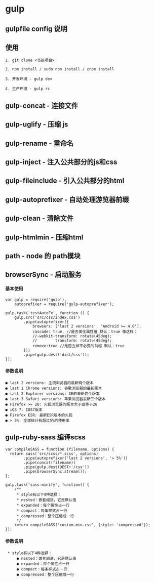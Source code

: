 # gulp

## gulpfile config 说明

## 使用

```
1. git clone <当前项目>

2. npm install / sudo npm install / cnpm install

3. 开发环境 - gulp dev

4. 生产环境 - gulp rc

```

## gulp-concat - 连接文件

## gulp-uglify - 压缩 js

## gulp-rename - 重命名

## gulp-inject - 注入公共部分的js和css

## gulp-fileinclude - 引入公共部分的html

## gulp-autoprefixer - 自动处理游览器前缀

## gulp-clean - 清除文件

## gulp-htmlmin - 压缩html

## path - node 的 path模块

## browserSync - 启动服务

#### 基本使用

```
var gulp = require('gulp'),
    autoprefixer = require('gulp-autoprefixer');

gulp.task('testAutoFx', function () {
    gulp.src('src/css/index.css')
        .pipe(autoprefixer({
            browsers: ['last 2 versions', 'Android >= 4.0'],
            cascade: true, //是否美化属性值 默认：true 像这样：
            //-webkit-transform: rotate(45deg);
            //        transform: rotate(45deg);
            remove:true //是否去掉不必要的前缀 默认：true
        }))
        .pipe(gulp.dest('dist/css'));
});
```

#### 参数说明

```
● last 2 versions: 主流浏览器的最新两个版本
● last 1 Chrome versions: 谷歌浏览器的最新版本
● last 2 Explorer versions: IE的最新两个版本
● last 3 Safari versions: 苹果浏览器最新三个版本
● Firefox >= 20: 火狐浏览器的版本大于或等于20
● iOS 7: IOS7版本
● Firefox ESR: 最新ESR版本的火狐
● > 5%: 全球统计有超过5%的使用率
```

## gulp-ruby-sass 编译scss

```
var compileSASS = function (filename, options) {
  return sass('src/scss/*.scss', options)
        .pipe(autoprefixer('last 2 versions', '> 5%'))
        .pipe(concat(filename))
        .pipe(gulp.dest(DEST+'/css'))
        .pipe(browserSync.stream());
};

gulp.task('sass-minify', function() {
    /**
     * style有以下4种选择：
     * nested：嵌套缩进，它是默认值
     * expanded：每个属性占一行
     * compact：每条样式占一行
     * compressed：整个压缩成一行
     */
    return compileSASS('custom.min.css', {style: 'compressed'});
});
```

#### 参数说明

```
 * style有以下4种选择：
     ● nested：嵌套缩进，它是默认值
     ● expanded：每个属性占一行
     ● compact：每条样式占一行
     ● compressed：整个压缩成一行
```